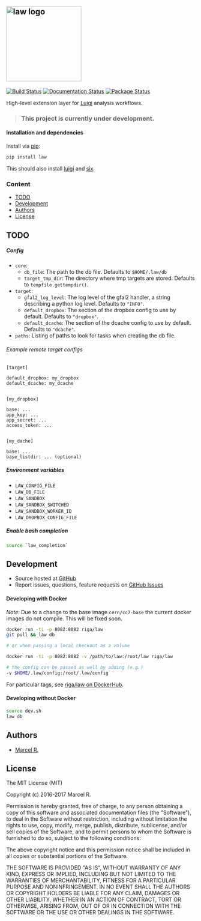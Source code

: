 [<img src="https://raw.githubusercontent.com/riga/law/master/logo.png" alt="law logo" width="200"/>](https://github.com/riga/law)
-

[![Build Status](https://travis-ci.org/riga/law.svg?branch=master)](https://travis-ci.org/riga/law) [![Documentation Status](https://readthedocs.org/projects/law/badge/?version=latest)](http://law.readthedocs.io/en/latest/?badge=latest) [![Package Status](https://img.shields.io/pypi/v/law.svg)](https://pypi.python.org/pypi/law)

High-level extension layer for [Luigi](https://github.com/spotify/luigi) analysis workflows.

> ### This project is currently under development.


#### Installation and dependencies

Install via [pip](https://pypi.python.org/pypi/tfdeploy):

```bash
pip install law
```

This should also install [luigi](https://pypi.python.org/pypi/luigi) and [six](https://pypi.python.org/pypi/six).


### Content

- [TODO](#todo)
- [Development](#development)
- [Authors](#authors)
- [License](#license)


## TODO

##### Config

- `core`:
	- `db_file`: The path to the db file. Defaults to `$HOME/.law/db`
	- `target_tmp_dir`: The directory where tmp targets are stored. Defaults to `tempfile.gettempdir()`.
- `target`:
	- `gfal2_log_level`: The log level of the gfal2 handler, a string describing a python log level. Defaults to `"INFO"`.
	- `default_dropbox`: The section of the dropbox config to use by default. Defaults to `"dropbox"`.
	- `default_dcache`: The section of the dcache config to use by default. Defaults to `"dcache"`.
- `paths`: Listing of paths to look for tasks when creating the db file.


###### Example remote target configs

```
[target]

default_dropbox: my_dropbox
default_dcache: my_dcache


[my_dropbox]

base: ...
app_key: ...
app_secret: ...
access_token: ...


[my_dache]

base: ...
base_listdir: ... (optional)
```


##### Environment variables

- `LAW_CONFIG_FILE`
- `LAW_DB_FILE`
- `LAW_SANDBOX`
- `LAW_SANDBOX_SWITCHED`
- `LAW_SANDBOX_WORKER_ID`
- `LAW_DROPBOX_CONFIG_FILE`


##### Enable bash completion

```bash
source `law_completion`
```

## Development

- Source hosted at [GitHub](https://github.com/riga/law)
- Report issues, questions, feature requests on [GitHub Issues](https://github.com/riga/law/issues)


#### Developing with Docker

*Note*: Due to a change to the base image `cern/cc7-base` the current docker images do not compile. This will be fixed soon.

```bash
docker run -ti -p 8082:8082 riga/law
git pull && law db

# or when passing a local checkout as a volume

docker run -ti -p 8082:8082 -v /path/to/law:/root/law riga/law

# the config can be passed as well by adding (e.g.)
-v $HOME/.law/config:/root/.law/config
```

For particular tags, see [riga/law on DockerHub](https://hub.docker.com/r/riga/law/).


#### Developing without Docker

```bash
source dev.sh
law db
```


## Authors

- [Marcel R.](https://github.com/riga)


## License

The MIT License (MIT)

Copyright (c) 2016-2017 Marcel R.

Permission is hereby granted, free of charge, to any person obtaining a copy
of this software and associated documentation files (the "Software"), to deal
in the Software without restriction, including without limitation the rights
to use, copy, modify, merge, publish, distribute, sublicense, and/or sell
copies of the Software, and to permit persons to whom the Software is
furnished to do so, subject to the following conditions:

The above copyright notice and this permission notice shall be included in all
copies or substantial portions of the Software.

THE SOFTWARE IS PROVIDED "AS IS", WITHOUT WARRANTY OF ANY KIND, EXPRESS OR
IMPLIED, INCLUDING BUT NOT LIMITED TO THE WARRANTIES OF MERCHANTABILITY,
FITNESS FOR A PARTICULAR PURPOSE AND NONINFRINGEMENT. IN NO EVENT SHALL THE
AUTHORS OR COPYRIGHT HOLDERS BE LIABLE FOR ANY CLAIM, DAMAGES OR OTHER
LIABILITY, WHETHER IN AN ACTION OF CONTRACT, TORT OR OTHERWISE, ARISING FROM,
OUT OF OR IN CONNECTION WITH THE SOFTWARE OR THE USE OR OTHER DEALINGS IN THE
SOFTWARE.
